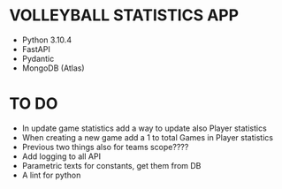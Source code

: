 # VOLLEYBALL STATISTICS APP

- Python 3.10.4
- FastAPI
- Pydantic
- MongoDB (Atlas)


# TO DO

- In update game statistics add a way to update also Player statistics
- When creating a new game add a 1 to total Games in Player statistics
- Previous two things also for teams scope????
- Add logging to all API
- Parametric texts for constants, get them from DB
- A lint for python